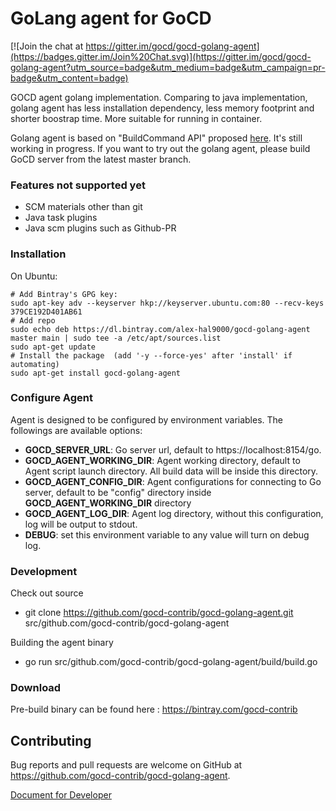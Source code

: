 GoLang agent for GoCD
=========================

[![Join the chat at https://gitter.im/gocd/gocd-golang-agent](https://badges.gitter.im/Join%20Chat.svg)](https://gitter.im/gocd/gocd-golang-agent?utm_source=badge&utm_medium=badge&utm_campaign=pr-badge&utm_content=badge)

GOCD agent golang implementation. Comparing to java implementation, golang agent has less installation dependency, less memory footprint and shorter boostrap time. More suitable for running in container.

Golang agent is based on "BuildCommand API" proposed [here](https://github.com/gocd/gocd/issues/1954). It's still working in progress. If you want to try out the golang agent, please build GoCD server from the latest master branch.

### Features not supported yet
* SCM materials other than git
* Java task plugins
* Java scm plugins such as Github-PR


### Installation

On Ubuntu:
```
# Add Bintray's GPG key:
sudo apt-key adv --keyserver hkp://keyserver.ubuntu.com:80 --recv-keys 379CE192D401AB61 
# Add repo
sudo echo deb https://dl.bintray.com/alex-hal9000/gocd-golang-agent master main | sudo tee -a /etc/apt/sources.list
sudo apt-get update
# Install the package  (add '-y --force-yes' after 'install' if automating)
sudo apt-get install gocd-golang-agent
```

### Configure Agent

Agent is designed to be configured by environment variables. The followings are available options:

* **GOCD_SERVER_URL**: Go server url, default to https://localhost:8154/go.
* **GOCD_AGENT_WORKING_DIR**: Agent working directory, default to Agent script launch directory. All build data will be inside this directory.
* **GOCD_AGENT_CONFIG_DIR**: Agent configurations for connecting to Go server, default to be "config" directory inside **GOCD_AGENT_WORKING_DIR** directory
* **GOCD_AGENT_LOG_DIR**: Agent log directory, without this configuration, log will be output to stdout.
* **DEBUG**: set this environment variable to any value will turn on debug log.


### Development

Check out source
* git clone https://github.com/gocd-contrib/gocd-golang-agent.git src/github.com/gocd-contrib/gocd-golang-agent

Building the agent binary
* go run src/github.com/gocd-contrib/gocd-golang-agent/build/build.go

### Download
Pre-build binary can be found here : https://bintray.com/gocd-contrib

## Contributing

Bug reports and pull requests are welcome on GitHub at https://github.com/gocd-contrib/gocd-golang-agent.

[Document for Developer](https://github.com/gocd-contrib/gocd-golang-agent/wiki/For-Developer)

